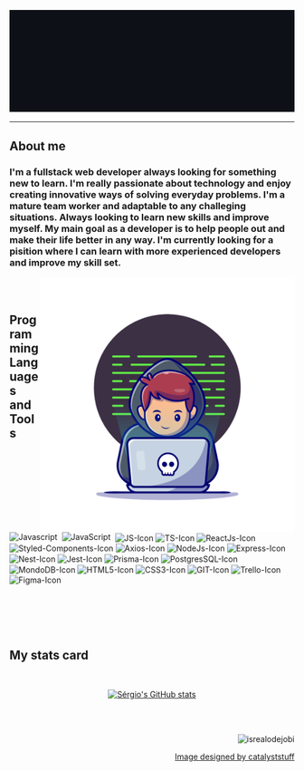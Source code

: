 <p align="center">
  <img src="https://github.com/Ginhu/Ginhu/blob/main/assets/greetings.gif" alt="Hey there! I'm Sérgio 👋 Welcome to my gitHub Page ❤️">
</p>

---

<h2> About me</h2>

<h3>I'm a fullstack web developer always looking for something new to learn. I'm really passionate about technology and enjoy creating innovative ways of solving everyday problems. I'm a mature team worker and adaptable to any challeging situations. Always looking to learn new skills and improve myself. My main goal as a developer is to help people out and make their life better in any way. I'm currently looking for a pisition where I can learn with more experienced developers and improve my skill set.</h3>
<img src="./assets/Dev.png" align="right" alt="dev-image" width="450"/>


<br><br><h2> Programming Languages and Tools</h2>


  ![Javascript](https://img.shields.io/badge/JavaScript-F7DF1E.svg?style=for-the-badge&logo=JavaScript&logoColor=black)&nbsp;
  ![JavaScript](https://img.shields.io/badge/-JavaScript-000?style=for-the-badge&logo=javascript)&nbsp;
  <img align="center" alt="JS-Icon" src="https://img.shields.io/badge/JavaScript-F7DF1E.svg?style=for-the-badge&logo=JavaScript&logoColor=black" />
  <img align="center" alt="TS-Icon" src="https://img.shields.io/badge/TypeScript-3178C6.svg?style=for-the-badge&logo=TypeScript&logoColor=white" />
  <img align="center" alt="ReactJs-Icon" src="https://img.shields.io/badge/React-61DAFB.svg?style=for-the-badge&logo=React&logoColor=black" />
  <img align="center" alt="Styled-Components-Icon" src="https://img.shields.io/badge/styledcomponents-DB7093.svg?style=for-the-badge&logo=styled-components&logoColor=white" />
  <img align="center" alt="Axios-Icon" src="https://img.shields.io/badge/Axios-5A29E4.svg?style=for-the-badge&logo=Axios&logoColor=white" />
  <img align="center" alt="NodeJs-Icon" src="https://img.shields.io/badge/Node.js-339933.svg?style=for-the-badge&logo=nodedotjs&logoColor=white" />
  <img align="center" alt="Express-Icon" src="https://img.shields.io/badge/Express-000000.svg?style=for-the-badge&logo=Express&logoColor=white" />
  <img align="center" alt="Nest-Icon" src="https://img.shields.io/badge/NestJS-E0234E.svg?style=for-the-badge&logo=NestJS&logoColor=white" />
  <img align="center" alt="Jest-Icon" src="https://img.shields.io/badge/Jest-C21325.svg?style=for-the-badge&logo=Jest&logoColor=white" />
  <img align="center" alt="Prisma-Icon" src="https://img.shields.io/badge/Prisma-2D3748.svg?style=for-the-badge&logo=Prisma&logoColor=white" />
  <img align="center" alt="PostgresSQL-Icon" src="https://img.shields.io/badge/PostgreSQL-4169E1.svg?style=for-the-badge&logo=PostgreSQL&logoColor=white" />
  <img align="center" alt="MondoDB-Icon" src="https://img.shields.io/badge/MongoDB-47A248.svg?style=for-the-badge&logo=MongoDB&logoColor=white" />
  <img align="center" alt="HTML5-Icon" src="https://img.shields.io/badge/HTML5-E34F26.svg?style=for-the-badge&logo=HTML5&logoColor=white" />
  <img align="center" alt="CSS3-Icon" src="https://img.shields.io/badge/CSS3-1572B6.svg?style=for-the-badge&logo=CSS3&logoColor=white" />
  <img align="center" alt="GIT-Icon" src="https://img.shields.io/badge/Git-F05032.svg?style=for-the-badge&logo=Git&logoColor=white" />
  <img align="center" alt="Trello-Icon" src="https://img.shields.io/badge/Trello-0052CC.svg?style=for-the-badge&logo=Trello&logoColor=white" />
  <img align="center" alt="Figma-Icon" src="https://img.shields.io/badge/Figma-F24E1E.svg?style=for-the-badge&logo=Figma&logoColor=white" />
  


<br><br><br><br><h2> My stats card</h2>

<div align="center"><br>
  
[![Sérgio's GitHub stats](https://github-readme-stats.vercel.app/api?username=Ginhu&show_icons=true&theme=tokyonight&count_private=true)](https://github.com/anuraghazra/github-readme-stats)
</div><br><br>

<p align="right"> <img src="https://komarev.com/ghpvc/?username=Ginhu&label=Profile%20views&color=0e75b6&style=flat" alt="isrealodejobi" />
</p>
<p align="right"><a href="http://www.freepik.com">Image designed by catalyststuff</a></p>
